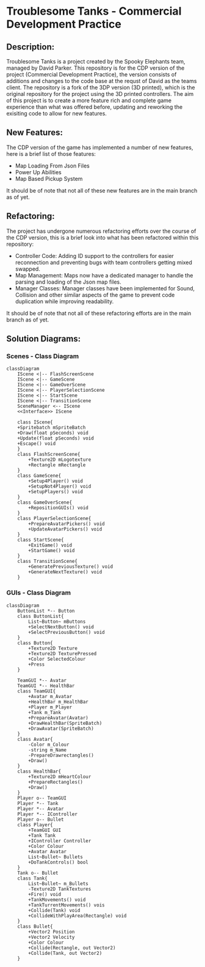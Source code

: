 # Troublesome Tanks - Commercial Development Practice

## Description:

Troublesome Tanks is a project created by the Spooky Elephants team, managed by David Parker. This repository is for the CDP version of the project (Commercial Development Practice), the version consists of additions and changes to the code base at the requst of David as the teams client.
The repository is a fork of the 3DP version (3D printed), which is the original repository for the project using the 3D printed controllers. The aim of this project is to create a more feature rich and complete game experience than what was offered before, updating and reworking the exisiting code to allow for new features.

## New Features:
The CDP version of the game has implemented a number of new features, here is a brief list of those features:

- Map Loading From Json Files
- Power Up Abilities
- Map Based Pickup System

It should be of note that not all of these new features are in the main branch as of yet.

## Refactoring:
The project has undergone numerous refactoring efforts over the course of the CDP version, this is a brief look into what has been refactored within this repository:

- Controller Code: Adding ID support to the controllers for easier reconnection and preventing bugs with team controllers getting mixed swapped.
- Map Management: Maps now have a dedicated manager to handle the parsing and loading of the Json map files.
- Manager Classes: Manager classes have been implemented for Sound, Collision and other similar aspects of the game to prevent code duplication while improving readability.

It should be of note that not all of these refactoring efforts are in the main branch as of yet.

## Solution Diagrams:
### Scenes - Class Diagram
```mermaid
classDiagram
    IScene <|-- FlashScreenScene
    IScene <|-- GameScene
    IScene <|-- GameOverScene
    IScene <|-- PlayerSelectionScene
    IScene <|-- StartScene
    IScene <|-- TransitionScene
    SceneManager <-- IScene
    <<Interface>> IScene

    class IScene{
    +Spritebatch mSpriteBatch
    +Draw(float pSeconds) void
    +Update(float pSeconds) void
    +Escape() void
    }
    class FlashScreenScene{
        +Texture2D mLogotexture
        +Rectangle mRectangle
    }
    class GameScene{
        +Setup4Player() void
        +SetupNot4Player() void
        +SetupPlayers() void
    }
    class GameOverScene{
        +RepositionGUIs() void
    }
    class PlayerSelectionScene{
        +PrepareAvatarPickers() void
        +UpdateAvatarPickers() void
    }
    class StartScene{
        +ExitGame() void
        +StartGame() void
    }
    class TransitionScene{
        +GeneratePreviousTexture() void
        +GenerateNextTexture() void
    }
```
### GUIs - Class Diagram
```mermaid
classDiagram
    ButtonList *-- Button
    class ButtonList{
        List~Button~ mButtons
        +SelectNextButton() void
        +SelectPreviousButton() void
    }
    class Button{
        +Texture2D Texture
        +Texture2D TexturePressed
        +Color SelectedColour
        +Press
    }

    TeamGUI *-- Avatar
    TeamGUI *-- HealthBar
    class TeamGUI{
        +Avatar m_Avatar
        +HealthBar m_HealthBar
        +Player m_Player
        +Tank m_Tank
        +PrepareAvatar(Avatar)
        +DrawHealthBar(SpriteBatch)
        +DrawAvatar(SpriteBatch)
    }
    class Avatar{
        -Color m_Colour
        -string m_Name
        -PrepareDrawrectangles()
        +Draw()
    }
    class HealthBar{
        +Texture2D mHeartColour
        +PrepareRectangles()
        +Draw()
    }
    Player o-- TeamGUI
    Player *-- Tank
    Player *-- Avatar
    Player *-- IController
    Player o-- Bullet
    class Player{
        +TeamGUI GUI
        +Tank Tank
        +IController Controller
        +Color Colour
        +Avatar Avatar
        List~Bullet~ Bullets
        +DoTankControls() bool
    }
    Tank o-- Bullet
    class Tank{
        List~Bullet~ m_Bullets
        -Texture2D TankTextures
        +Fire() void
        +TankMovements() void
        +TankTurrentMovements() vois
        +Collide(Tank) void
        +CollideWithPlayArea(Rectangle) void
    }
    class Bullet{
        +Vector2 Position
        +Vector2 Velocity
        +Color Colour
        +Collide(Rectangle, out Vector2)
        +Collide(Tank, out Vector2)
    }
   
```
